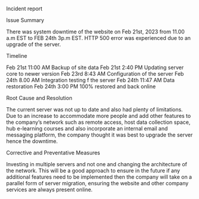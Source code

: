 Incident report 

Issue Summary

There was system downtime of the website on Feb 21st, 2023 from 11.00 a.m EST to FEB 24th 3p.m EST. HTTP 500 error was experienced due to an upgrade of the server.


Timeline

Feb 21st 11:00 AM Backup of site data
Feb 21st 2:40 PM Updating server core to newer version
Feb 23rd 8:43 AM Configuration of the server
Feb 24th 8.00 AM Integration testing f the server
Feb 24th 11:47 AM Data restoration 
Feb 24th 3:00 PM 100% restored and back online


Root Cause and Resolution

The current server was not up to date and also had plenty of limitations. Due to an increase to accommodate more people and add other features to the company’s network such as remote access, host data collection space, hub e-learning courses and also incorporate an internal email and messaging platform, the company thought it was best to upgrade the server hence the downtime.


Corrective and Preventative Measures

Investing in multiple servers and not one and changing the architecture of the network. This will be a good approach to ensure in the future if any additional features need to be implemented then the company will take on a parallel form of server migration, ensuring the website and other company services are always present online.
